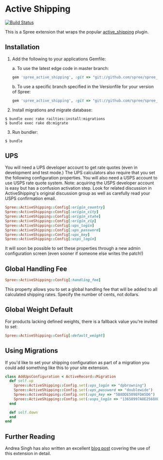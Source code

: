 Active Shipping
===============

[![Build
Status](https://secure.travis-ci.org/spree/spree_active_shipping.png)](http://travis-ci.org/spree/spree_active_shipping)

This is a Spree extension that wraps the popular [active_shipping](http://github.com/Shopify/active_shipping/tree/master) plugin.

Installation
------------

1. Add the following to your applications Gemfile:

    a. To use the latest edge code in master branch:

    ```ruby
    gem 'spree_active_shipping', :git => "git://github.com/spree/spree_active_shipping"
    ```

    b. To use a specific branch specified in the Versionfile for your version of Spree:

    ```ruby
    gem 'spree_active_shipping', :git => "git://github.com/spree/spree_active_shipping", :branch => '1-3-stable'
    ```

2. Install migrations and migrate database:

```
$ bundle exec rake railties:install:migrations
$ bundle exec rake db:migrate
```

3. Run bundler:

```
$ bundle
```

UPS
---

You will need a UPS developer account to get rate quotes (even in development and test mode.)  The UPS calculators also require that you set the following configuration properties. You will also need a USPS account to use USPS rate quote system. Note: acquiring the USPS developer account is easy but has a confusion activation step. Look for related discussion in ActiveShipping's original discussion group as well as carefully read your USPS confirmation email. 

```ruby
Spree::ActiveShipping::Config[:origin_country]
Spree::ActiveShipping::Config[:origin_city]
Spree::ActiveShipping::Config[:origin_state]
Spree::ActiveShipping::Config[:origin_zip]
Spree::ActiveShipping::Config[:ups_login]
Spree::ActiveShipping::Config[:ups_password]
Spree::ActiveShipping::Config[:ups_key]
Spree::ActiveShipping::Config[:usps_login]
```

It will soon be possible to set these properties through a new admin configuration screen (even sooner if someone else writes the patch!)  

Global Handling Fee
-------------------

```ruby
Spree::ActiveShipping::Config[:handling_fee]
```

This property allows you to set a global handling fee that will be added to all calculated shipping rates.  Specify the number of cents, not dollars.

Global Weight Default
---------------------

For products lacking defined weights, there is a fallback value you're invited to set:

```ruby
Spree::ActiveShipping::Config[:default_weight]
```

Using Migrations
----------------

If you'd like to set your shipping configuration as part of a migration you could add something like this to your site extension.

```ruby
class AddUpsConfiguration < ActiveRecord::Migration
  def self.up
    Spree::ActiveShipping::Config.set(:ups_login => "dpbrowning")
    Spree::ActiveShipping::Config.set(:ups_password => "doublewide")
    Spree::ActiveShipping::Config.set(:ups_key => "5B8DDE509EFDA5D6")
    Spree::ActiveShipping::Config.set(:usps_login => "13658997AOE2568XOE")
  end

  def self.down
  end
end
```

Further Reading
---------------

Andrea Singh has also written an excellent [blog post](http://blog.madebydna.com/all/code/2010/05/26/setting-up-usps-shipping-with-spree.html) covering the use of this extension in detail.
